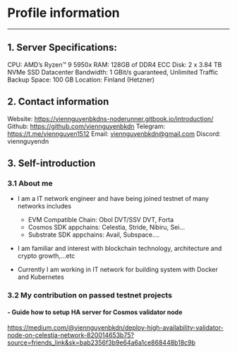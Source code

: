 # Profile information
---
## 1. Server Specifications:
CPU: AMD’s Ryzen™ 9 5950x
RAM: 128GB of DDR4 ECC 
Disk: 2 x 3.84 TB NVMe SSD Datacenter
Bandwidth: 1 GBit/s guaranteed, Unlimited Traffic
Backup Space: 100 GB
Location: Finland (Hetzner)

## 2. Contact information
Website: https://viennguyenbkdns-noderunner.gitbook.io/introduction/
Github: https://github.com/viennguyenbkdn
Telegram: https://t.me/viennguyen1512
Email: viennguyenbkdn@gmail.com
Discord: viennguyendn

## 3. Self-introduction
### 3.1 About me
- I am a IT network engineer and have being joined testnet of many networks includes
  + EVM Compatible Chain: Obol DVT/SSV DVT, Forta
  + Cosmos SDK appchains: Celestia, Stride, Nibiru, Sei...
  + Substrate SDK appchains: Avail, Subspace....

- I am familiar and interest with blockchain technology, architecture and crypto growth,...etc

- Currently I am working in IT network for building system with Docker and Kubernetes

### 3.2 My contribution on passed testnet projects
#### - Guide how to setup HA server for Cosmos validator node
https://medium.com/@viennguyenbkdn/deploy-high-availability-validator-node-on-celestia-network-820014653b75?source=friends_link&sk=bab2356f3b9e64a6a1ce868448b18c9b




